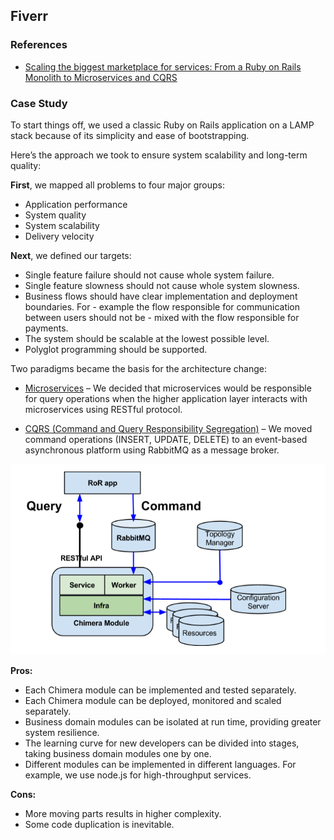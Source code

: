 ## Fiverr

### References

- [Scaling the biggest marketplace for services: From a Ruby on Rails Monolith to Microservices and CQRS](http://blog.fiverr.com/scaling-biggest-marketplace-services-ruby-rails-monolith-microservices-cqrs/)

### Case Study 

To start things off, we used a classic Ruby on Rails application on a LAMP stack because of its simplicity and ease of bootstrapping.

Here’s the approach we took to ensure system scalability and long-term quality:

**First**, we mapped all problems to four major groups:

- Application performance
- System quality
- System scalability
- Delivery velocity

**Next**, we defined our targets:

- Single feature failure should not cause whole system failure.
- Single feature slowness should not cause whole system slowness.
- Business flows should have clear implementation and deployment boundaries. For - example the flow responsible for communication between users should not be - mixed with the flow responsible for payments.
- The system should be scalable at the lowest possible level.
- Polyglot programming should be supported.

Two paradigms became the basis for the architecture change:

- [Microservices](http://martinfowler.com/articles/microservices.html) – We decided that microservices would be responsible for query operations when the higher application layer interacts with microservices using RESTful protocol.

- [CQRS (Command and Query Responsibility Segregation)](http://martinfowler.com/bliki/CQRS.html) – We moved command operations (INSERT, UPDATE, DELETE) to an event-based asynchronous platform using RabbitMQ as a message broker. 

![](images/fiverr/pic1.png)

**Pros:**

- Each Chimera module can be implemented and tested separately.
- Each Chimera module can be deployed, monitored and scaled separately.
- Business domain modules can be isolated at run time, providing greater system resilience.
- The learning curve for new developers can be divided into stages, taking business domain modules one by one.
- Different modules can be implemented in different languages. For example, we use node.js for high-throughput services.

**Cons:**

- More moving parts results in higher complexity.
- Some code duplication is inevitable.


